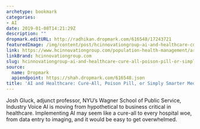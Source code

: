 ```yaml
---
archetype: bookmark
categories:
- AI
date: 2019-01-08T14:21:29Z
description: ""
dropmark.editURL: http://radhikan.dropmark.com/616548/17243721
featuredImage: /img/content/post/hcinnovationgroup-ai-and-healthcare-cure-all-poison-pill-or-simply-smarter-medicine.JPG
link: https://www.hcinnovationgroup.com/population-health-management/article/13031016/ai-and-healthcare-cureall-poison-pill-or-simply-smarter-medicine
linkBrand: hcinnovationgroup.com
slug: hcinnovationgroup-ai-and-healthcare-cure-all-poison-pill-or-simply-smarter-medicine
source:
  name: Dropmark
  apiendpoint: https://shah.dropmark.com/616548.json
title: 'AI and Healthcare: Cure-All, Poison Pill, or Simply Smarter Medicine?'
---
```

Josh Gluck, adjunct professor, NYU’s Wagner School of Public Service, Industry Voice
AI is moving from hypothetical to business critical in healthcare. Implementing AI may seem like a cure-all to every hospital woe, from data entry to imaging, and it would be easy to get overwhelmed.
